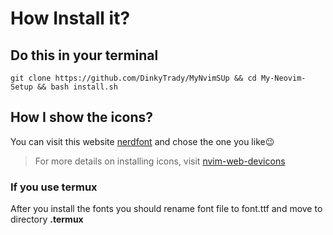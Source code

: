 # How Install it?
## Do this in your terminal 
```git 
git clone https://github.com/DinkyTrady/MyNvimSUp && cd My-Neovim-Setup && bash install.sh
```

## How I show the icons?
You can visit this website [nerdfont](https://www.nerdfonts.com/font-downloads) and chose
the one you like😉
>For more details on installing icons, visit [nvim-web-devicons](https://github.com/nvim-tree/nvim-web-devicons)
### If you use termux
After you install the fonts you should rename font file to font.ttf
and move to directory **.termux**
